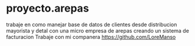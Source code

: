 # proyecto.arepas
trabaje en como manejar base de datos de clientes desde distribucion mayorista y detal con una micro empresa de arepas creando un sistema de facturacion
Trabaje con mi companera https://github.com/LoreManso

